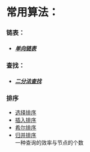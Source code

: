  #  常用算法：
 
 ###    链表：
 
   - #####  [单向链表](https://github.com/GiftedDrogon/dragon-algorithm/blob/b29bc20336450c09d1131d23ab4d942eb41f42e8/dragon-link/src/main/java/com.dragon.talon.algorithm.link/singleLinkList/DragonSingleLinkList.java)
  
   ###     查找：
      
   - #####  [二分法查找]() 
   
   
   ###   排序
   
   -    [选择排序]()
   -    [插入排序]()
   -    [希尔排序]()
   -    [归并排序]()  
            一种查询的效率与节点的个数